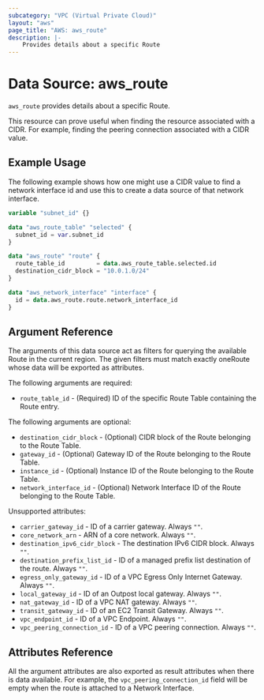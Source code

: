 ```yaml
---
subcategory: "VPC (Virtual Private Cloud)"
layout: "aws"
page_title: "AWS: aws_route"
description: |-
    Provides details about a specific Route
---
```


# Data Source: aws_route

`aws_route` provides details about a specific Route.

This resource can prove useful when finding the resource associated with a CIDR. For example, finding the peering connection associated with a CIDR value.

## Example Usage

The following example shows how one might use a CIDR value to find a network interface id and use this to create a data source of that network interface.

```terraform
variable "subnet_id" {}

data "aws_route_table" "selected" {
  subnet_id = var.subnet_id
}

data "aws_route" "route" {
  route_table_id         = data.aws_route_table.selected.id
  destination_cidr_block = "10.0.1.0/24"
}

data "aws_network_interface" "interface" {
  id = data.aws_route.route.network_interface_id
}
```

## Argument Reference

The arguments of this data source act as filters for querying the available Route in the current region. The given filters must match exactly oneRoute whose data will be exported as attributes.

The following arguments are required:

* `route_table_id` - (Required) ID of the specific Route Table containing the Route entry.

The following arguments are optional:

* `destination_cidr_block` - (Optional) CIDR block of the Route belonging to the Route Table.
* `gateway_id` - (Optional) Gateway ID of the Route belonging to the Route Table.
* `instance_id` - (Optional) Instance ID of the Route belonging to the Route Table.
* `network_interface_id` - (Optional) Network Interface ID of the Route belonging to the Route Table.

Unsupported attributes:

* `carrier_gateway_id` - ID of a carrier gateway. Always `""`.
* `core_network_arn` - ARN of a core network. Always `""`.
* `destination_ipv6_cidr_block` - The destination IPv6 CIDR block. Always `""`.
* `destination_prefix_list_id` - ID of a managed prefix list destination of the route. Always `""`.
* `egress_only_gateway_id` - ID of a VPC Egress Only Internet Gateway. Always `""`.
* `local_gateway_id` - ID of an Outpost local gateway. Always `""`.
* `nat_gateway_id` - ID of a VPC NAT gateway. Always `""`.
* `transit_gateway_id` - ID of an EC2 Transit Gateway. Always `""`.
* `vpc_endpoint_id` - ID of a VPC Endpoint. Always `""`.
* `vpc_peering_connection_id` - ID of a VPC peering connection. Always `""`.

## Attributes Reference

All the argument attributes are also exported as result attributes when there is data available. For example, the `vpc_peering_connection_id` field will be empty when the route is attached to a Network Interface.
